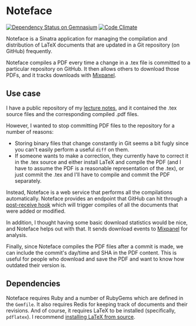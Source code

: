 # Noteface
[![Dependency Status on Gemnasium](https://gemnasium.com/christhomson/noteface.png)](https://gemnasium.com/christhomson/noteface)
[![Code Climate](https://codeclimate.com/github/christhomson/noteface.png)](https://codeclimate.com/github/christhomson/noteface)

Noteface is a Sinatra application for managing the compilation and distribution of LaTeX documents that are updated in a Git repository (on GitHub) frequently.

Noteface compiles a PDF every time a change in a .tex file is committed to a particular repository on GitHub. It then allows others to download those PDFs, and it tracks downloads with [Mixpanel](http://mixpanel.com).

## Use case
I have a public repository of my [lecture notes](http://github.com/christhomson/lecture-notes), and it contained the .tex source files and the corresponding compiled .pdf files.

However, I wanted to stop committing PDF files to the repository for a number of reasons:

* Storing binary files that change constantly in Git seems a bit fugly since you can't easily perform a useful `diff` on them.
* If someone wants to make a correction, they currently have to correct it in the .tex source and either install LaTeX and compile the PDF (and I have to assume the PDF is a reasonable representation of the .tex), or just commit the .tex and I'll have to compile and commit the PDF separately.

Instead, Noteface is a web service that performs all the compilations automatically. Noteface provides an endpoint that GitHub can hit through a [post-receive hook](https://help.github.com/articles/post-receive-hooks) which will trigger compiles of all the documents that were added or modified.

In addition, I thought having some basic download statistics would be nice, and Noteface helps out with that. It sends download events to [Mixpanel](http://mixpanel.com) for analysis.

Finally, since Noteface compiles the PDF files after a commit is made, we can include the commit's day/time and SHA in the PDF content. This is useful for people who download and save the PDF and want to know how outdated their version is.

## Dependencies
Noteface requires Ruby and a number of RubyGems which are defined in the `Gemfile`. It also requires Redis for keeping track of documents and their revisions. And of course, it requires LaTeX to be installed (specifically, `pdflatex`). I recommend [installing LaTeX from source](http://www.tug.org/texlive/quickinstall.html).
